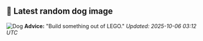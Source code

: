 ## 🐶 Latest random dog image
![Dog](https://images.dog.ceo/breeds/papillon/n02086910_2359.jpg)
**Advice:** "Build something out of LEGO."
*Updated: 2025-10-06 03:12 UTC*
